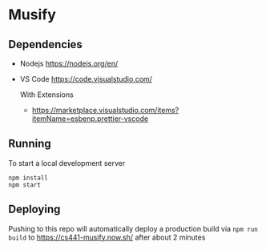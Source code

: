 # Musify

## Dependencies

- Nodejs https://nodejs.org/en/

- VS Code https://code.visualstudio.com/

  With Extensions

  - https://marketplace.visualstudio.com/items?itemName=esbenp.prettier-vscode

## Running

To start a local development server

```
npm install
npm start
```

## Deploying

Pushing to this repo will automatically deploy a production build via `npm run build` to https://cs441-musify.now.sh/ after about 2 minutes
